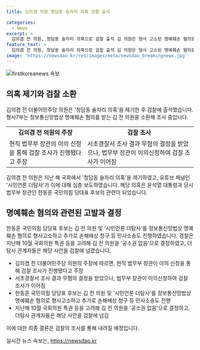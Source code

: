 ```yaml
---
title: 김의겸 의원 청담동 술자리 의혹 검찰 출석

categories:
  - News
excerpt: >
  김의겸 전 의원, 청담동 술자리 의혹으로 검찰 출석 김 의원은 형사 고소된 명예훼손 혐의로 조사 받았다. 유튜브 채널 더탐사에서 김 의원이 윤석열 대통령과 한동훈 국민의힘 당대표 후보와 함께 청담동 술자리를 가졌다는 의혹을 제기했다. 이에 대해 김 의원은 사실무근이라고 주장했으며, 해당 의혹으로 인해 정보통신망법상 명예훼손 혐의로 고소당한 상황이다. 해당 사건은 계속해서 이슈가 되고 있으며, 노컷뉴스는 관련 제보를 환영하고 있다. (요약문 종료)
feature_text: >
  김의겸 전 의원, 청담동 술자리 의혹으로 검찰 출석 김 의원은 형사 고소된 명예훼손 혐의로 조사 받았다. 유튜브 채널 더탐사에서 김 의원이 윤석열 대통령과 한동훈 국민의힘 당대표 후보와 함께 청담동 술자리를 가졌다는 의혹을 제기했다. 이에 대해 김 의원은 사실무근이라고 주장했으며, 해당 의혹으로 인해 정보통신망법상 명예훼손 혐의로 고소당한 상황이다. 해당 사건은 계속해서 이슈가 되고 있으며, 노컷뉴스는 관련 제보를 환영하고 있다. (요약문 종료)
image: 'https://newsdao.kr/res/images/meta/newsdao_breakingnews.jpg'
---
```


<p><img src="https://newsdao.kr/res/images/meta/newsdao_breakingnews.jpg" alt="firstkoreanews 속보" /></p>

<h2 data-ke-size="size26">의혹 제기와 검찰 소환</h2>

<p data-ke-size="size16">김의겸 전 더불어민주당 의원은 '청담동 술자리 의혹'을 제기한 후 검찰에 출석했습니다. 형사7부는 정보통신망법상 명예훼손 혐의를 받는 김 전 의원을 소환해 조사 중입니다.</p>

<table>
    <tr>
        <td style="text-align: center; height: 17px;"><b>김의겸 전 의원의 주장</b></td>
        <td style="text-align: center; height: 17px;"><b>검찰 조사</b></td>
    </tr>
    <tr>
        <td>현직 법무부 장관의 이의 신청을 통해 검찰 조사가 진행됐다고 주장</td>
        <td>서초경찰서 조사 결과 무혐의 결정을 받았으나, 법무부 장관이 이의신청하여 검찰 조사가 이어짐</td>
    </tr>
</table>

<p data-ke-size="size16">김의겸 전 의원은 지난 해 국회에서 '청담동 술자리 의혹'을 제기하였고, 유튜브 채널인 '시민언론 더탐사'가 이에 대해 심층 보도하였습니다. 해당 의혹은 윤석열 대통령과 당시 법무부 장관인 한동훈 국민의힘 당대표 후보의 관련이 되었습니다.</p>

<h2 data-ke-size="size26">명예훼손 혐의와 관련된 고발과 결정</h2>

<p data-ke-size="size16">한동훈 국민의힘 당당표 후보는 김 전 의원 및 '시민언론 더탐사'를 정보통신망법상 명예훼손 혐의로 형사고소하고 추가로 손해배상 청구 등 민사소송도 진행하였습니다. 경찰은 지난해 10월 국회의원 특권 등을 고려해 김 전 의원을 '공소권 없음'으로 결정하였고, 더탐사 관계자들은 해당 사안을 검찰에 넘겼습니다.</p>

<div>
    <ul>
        <li>김의겸 전 더불어민주당 의원의 주장에 따르면, 현직 법무부 장관이 이의 신청을 통해 검찰 조사가 진행됐다고 주장</li>
        <li>서초경찰서 조사 결과 무혐의 결정을 받았으나, 법무부 장관이 이의신청하여 검찰 조사가 이어짐</li>
        <li>한동훈 국민의힘 당당표 후보는 김 전 의원 및 '시민언론 더탐사'를 정보통신망법상 명예훼손 혐의로 형사고소하고 추가로 손해배상 청구 등 민사소송도 진행</li>
        <li>지난해 10월 국회의원 특권 등을 고려해 김 전 의원을 '공소권 없음'으로 결정하고, 더탐사 관계자들은 해당 사안을 검찰에 넘김</li>
    </ul>
</div>

<p data-ke-size="size16">이에 대한 최종 결론은 검찰의 조사를 통해 내려질 예정입니다.</p>
실시간 뉴스 속보는, <a href="https://newsdao.kr" rel="dofollow">https://newsdao.kr</a>


